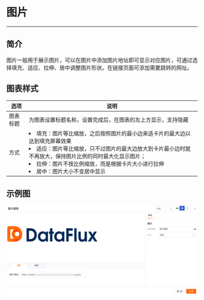 # 图片
---

## 简介

图片一般用于展示图片，可以在图片中添加图片地址即可显示对应图片，可通过选择填充、适应、拉伸、居中调整图片形状。在链接页面可添加需要跳转的网址。

## 图表样式
| 选项 | 说明 |
| --- | --- |
| 图表标题 | 为图表设置标题名称，设置完成后，在图表的左上方显示，支持隐藏 |
| 方式 | <li>填充：图片等比缩放，之后按照图片的最小边来适卡片的最大边以达到填充屏幕效果<br /><li>适应：图片等比缩放，只不过图片的最大边放大到卡片最小边时就不再放大，保持图片比例的同时最大化显示图片；<br /><li>拉伸：图片不按比例缩放，而是根据卡片大小进行拉伸<br /><li>居中：图片大小不变居中显示<br /> |

## 示例图

![](../img/19.view_picture.png)

